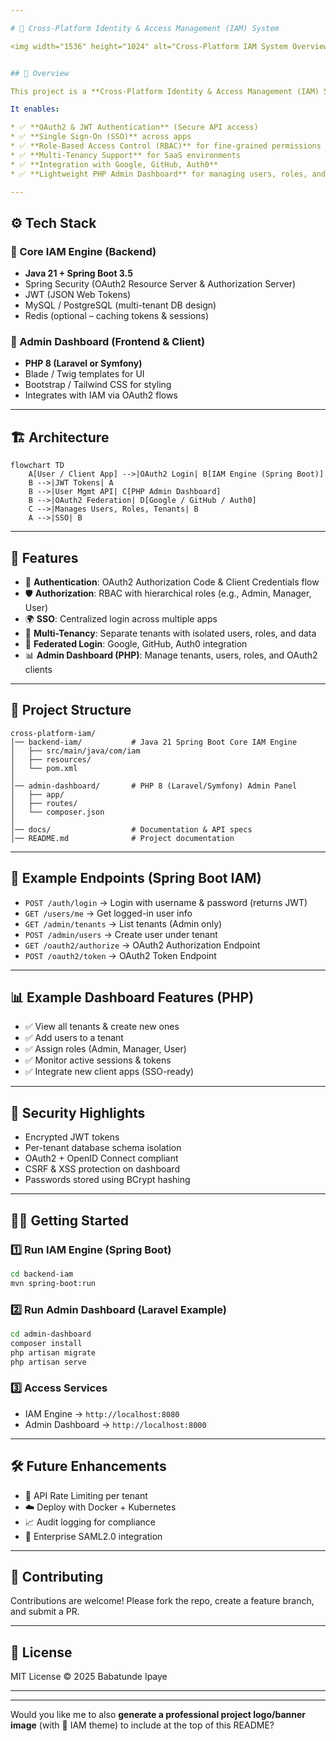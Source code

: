 ```yaml
---

# 🔐 Cross-Platform Identity & Access Management (IAM) System

<img width="1536" height="1024" alt="Cross-Platform IAM System Overview" src="https://github.com/user-attachments/assets/8a5b2b5e-6e73-427a-a502-50e792f8e2c5" />


## 📌 Overview

This project is a **Cross-Platform Identity & Access Management (IAM) System** that combines the power of **Java 21 (Spring Boot)** and **PHP (Laravel/Symfony)** to deliver a **secure, scalable, and SaaS-ready authentication & authorization platform**.

It enables:

* ✅ **OAuth2 & JWT Authentication** (Secure API access)
* ✅ **Single Sign-On (SSO)** across apps
* ✅ **Role-Based Access Control (RBAC)** for fine-grained permissions
* ✅ **Multi-Tenancy Support** for SaaS environments
* ✅ **Integration with Google, GitHub, Auth0**
* ✅ **Lightweight PHP Admin Dashboard** for managing users, roles, and clients

---
```


## ⚙️ Tech Stack

### 🔹 Core IAM Engine (Backend)

* **Java 21 + Spring Boot 3.5**
* Spring Security (OAuth2 Resource Server & Authorization Server)
* JWT (JSON Web Tokens)
* MySQL / PostgreSQL (multi-tenant DB design)
* Redis (optional – caching tokens & sessions)

### 🔹 Admin Dashboard (Frontend & Client)

* **PHP 8 (Laravel or Symfony)**
* Blade / Twig templates for UI
* Bootstrap / Tailwind CSS for styling
* Integrates with IAM via OAuth2 flows

---

## 🏗️ Architecture

```
flowchart TD
    A[User / Client App] -->|OAuth2 Login| B[IAM Engine (Spring Boot)]
    B -->|JWT Tokens| A
    B -->|User Mgmt API| C[PHP Admin Dashboard]
    B -->|OAuth2 Federation| D[Google / GitHub / Auth0]
    C -->|Manages Users, Roles, Tenants| B
    A -->|SSO| B
```

---

## 🚀 Features

* 🔑 **Authentication**: OAuth2 Authorization Code & Client Credentials flow
* 🛡 **Authorization**: RBAC with hierarchical roles (e.g., Admin, Manager, User)
* 🌍 **SSO**: Centralized login across multiple apps
* 🏢 **Multi-Tenancy**: Separate tenants with isolated users, roles, and data
* 🔗 **Federated Login**: Google, GitHub, Auth0 integration
* 📊 **Admin Dashboard (PHP)**: Manage tenants, users, roles, and OAuth2 clients

---

## 📂 Project Structure

```
cross-platform-iam/
│── backend-iam/           # Java 21 Spring Boot Core IAM Engine
│   ├── src/main/java/com/iam
│   ├── resources/
│   └── pom.xml
│
│── admin-dashboard/       # PHP 8 (Laravel/Symfony) Admin Panel
│   ├── app/
│   ├── routes/
│   └── composer.json
│
│── docs/                  # Documentation & API specs
│── README.md              # Project documentation
```

---

## 🔑 Example Endpoints (Spring Boot IAM)

* `POST /auth/login` → Login with username & password (returns JWT)
* `GET /users/me` → Get logged-in user info
* `GET /admin/tenants` → List tenants (Admin only)
* `POST /admin/users` → Create user under tenant
* `GET /oauth2/authorize` → OAuth2 Authorization Endpoint
* `POST /oauth2/token` → OAuth2 Token Endpoint

---

## 📊 Example Dashboard Features (PHP)

* ✅ View all tenants & create new ones
* ✅ Add users to a tenant
* ✅ Assign roles (Admin, Manager, User)
* ✅ Monitor active sessions & tokens
* ✅ Integrate new client apps (SSO-ready)

---

## 🔐 Security Highlights

* Encrypted JWT tokens
* Per-tenant database schema isolation
* OAuth2 + OpenID Connect compliant
* CSRF & XSS protection on dashboard
* Passwords stored using BCrypt hashing

---

## 🏃‍♂️ Getting Started

### 1️⃣ Run IAM Engine (Spring Boot)

```bash
cd backend-iam
mvn spring-boot:run
```

### 2️⃣ Run Admin Dashboard (Laravel Example)

```bash
cd admin-dashboard
composer install
php artisan migrate
php artisan serve
```

### 3️⃣ Access Services

* IAM Engine → `http://localhost:8080`
* Admin Dashboard → `http://localhost:8000`

---

## 🛠️ Future Enhancements

* 🔄 API Rate Limiting per tenant
* ☁️ Deploy with Docker + Kubernetes
* 📈 Audit logging for compliance
* 🏦 Enterprise SAML2.0 integration

---

## 🤝 Contributing

Contributions are welcome! Please fork the repo, create a feature branch, and submit a PR.

---

## 📜 License

MIT License © 2025 Babatunde Ipaye

---
---

Would you like me to also **generate a professional project logo/banner image** (with 🔐 IAM theme) to include at the top of this README?
